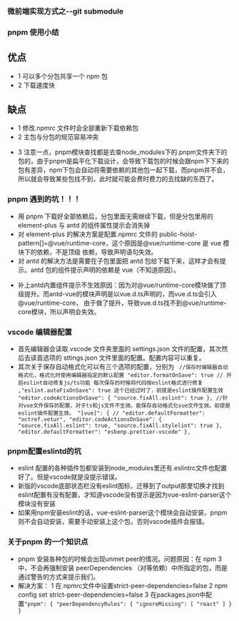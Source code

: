 ### 微前端实现方式之--git submodule

### pnpm 使用小结

## 优点

- 1 可以多个分包共享一个 npm 包
- 2 下载速度快

## 缺点

- 1 修改.npmrc 文件时会全部重新下载依赖包
- 2 主包与分包的规范容易冲突
* 3 注意一点，pnpm模块查找都是去查node_modules下的.pnpm文件夹下的包的，由于pnpm是扁平化下载设计，会导致下载包的时候会跟npm下下来的包有差异，npm下包会自动将需要依赖的其他包一起下载，而pnpm并不会，所以就会导致某些包找不到，此时就可能会费时费力的去找缺的东西了。

### pnpm 遇到的坑！！！

- 用 pnpm 下载好全部依赖后，分包里面无需继续下载，但是分包里用的 element-plus 与 antd 的组件属性提示会消失掉
- 对 element-plus 的解决方案是配置.npmrc 文件的 public-hoist-pattern[]=@vue/runtime-core，这个原因是@vue/runtime-core 是 vue 模块下的依赖，不是顶级 依赖，导致声明语句失效。
- 对 antd 的解决方法是需要在子包里面把 antd 包给下载下来，这样才会有提示。antd 包的组件提示声明的依赖是 vue（不知道原因）。
* 补上antd内置组件提示不生效原因：因为对@vue/runtime-core模块做了顶级提升。而antd-vue的模块声明是以vue.d.ts声明的，而vue.d.ts会引入@vue/runtime-core，
  由于做了提升，导致vue.d.ts找不到@vue/runtime-core模块，所以声明会失效。

### vscode 编辑器配置

- 首先编辑器会读取.vscode 文件夹里面的 settings.json 文件的配置，其次然后去读首选项的 sttings.json 文件里面的配置。配置内容可以重复。
- 其次关于保存自动格式化可以有三个选项的配置，分别为
  `
//保存时编辑器自动格式化，格式化时使用编辑器指定的默认配置
"editor.formatOnSave": true
// 开启eslint自动修复js/ts功能 每次保存的时候将代码按eslint格式进行修复 ,"eslint.autoFixOnSave": true 这个已经过时了，前提是eslint插件配置生效
"editor.codeActionsOnSave": {
  "source.fixAll.eslint": true
},
//针对vue文件保存的配置，对于ts和js文件不生效。能保存自动格式化vue文件生效。前提是eslint插件配置生效。
"[vue]": {
  // "editor.defaultFormatter": "octref.vetur",
  "editor.codeActionsOnSave": {
    "source.fixAll.eslint": true,
    "source.fixAll.stylelint": true
  },
  "editor.defaultFormatter": "esbenp.prettier-vscode"
},`

### pnpm配置eslintd的坑
* eslint 配置的各种插件包都安装到node_modules里还有.eslintrc文件也配置好了。但是vscode就是没提示错误。
* 新版的vscode底部状态栏没有eslint图标，迁移到了output那里切换才找到eslint配置有没有配置，才知道vscode没有提示是因为vue-eslint-parser这个模块没有安装
* 如果用npm安装eslint的话，vue-eslint-parser这个模块会自动安装，pnpm则不会自动安装，需要手动安装上这个包，否则vscode插件会报错。

### 关于pnpm 的一个知识点
* pnpm 安装各种包的时候会出现unmet peer的情况。问题原因：在 npm 3 中，不会再强制安装 peerDependencies （对等依赖）中所指定的包，而是通过警告的方式来提示我们。
* 解决方案：
  1 在.npmrc文件中设置strict-peer-dependencies=false 
  2 npm config set strict-peer-dependencies=false 
  3 在packages.json中配置` "pnpm": {
    "peerDependencyRules": {
      "ignoreMissing": [
        "react"
      ]
    }
    } `